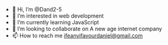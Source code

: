 - 👋 Hi, I’m @Dand2-5
- 👀 I’m interested in web development 
- 🌱 I’m currently learning JavaScript 
- 💞️ I’m looking to collaborate on A new age internet company
- 📫 How to reach me ifeanyifavourdaniel@gmail.com

<!---
Dand2-5/Dand2-5 is a ✨ special ✨ repository because its `README.md` (this file) appears on your GitHub profile.
You can click the Preview link to take a look at your changes.
--->

